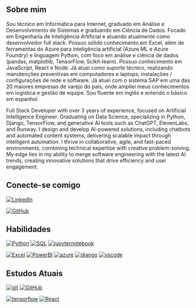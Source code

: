 ## Sobre mim

Sou técnico em Informática para Internet, graduado em Análise e Desenvolvimento de Sistemas e graduando em Ciência de Dados. Focado em Engenharia de Inteligência Artificial e atuando atualmente como desenvolvedor full stack.
Possuo sólido conhecimento em Excel, além de ferramentas do Azure para inteligência artificial (Azure ML e Azure Foundry) e linguagem Python, com foco em análise e ciência de dados (pandas, matplotlib, TensorFlow, Scikit-learn). Possuo conhecimento em JavaScript, React e Node.
Já atuei como suporte técnico, realizando manutenções preventivas em computadores e laptops, instalações / configurações de rede e software.
Já atuei com o sistema SAP em uma das 20 maiores empresas de varejo do país, onde ampliei meus conhecimentos em logística e gestão de equipe. 
Sou fluente em inglês e entendo o básico em espanhol

Full Stack Developer with over 3 years of experience, focused on Artificial Intelligence Engineer. Graduating on Data Science, specializing in Python, Django, TensorFlow, and generative AI tools such as ChatGPT, ElevenLabs, and Runway. I design and develop AI-powered solutions, including chatbots and automated content systems, delivering scalable impact through intelligent automation. I thrive in collaborative, agile, and fast-paced environments, combining technical expertise with creative problem-solving. My edge lies in my ability to merge software engineering with the latest AI trends, creating innovative solutions that drive efficiency and user engagement.



## Conecte-se comigo

[![LinkedIn](https://img.shields.io/badge/linkedin-000?style=for-the-badge&logo=linkedin&logoColor=0E76A8)](https://www.linkedin.com/in/jess%C3%A9-diniz/)

[![GitHub](https://img.shields.io/badge/gitHub-000?style=for-the-badge&logo=github&logoColor=ffffff)](https://github.com/jessediniz17)



## Habilidades

[![Python](https://img.shields.io/badge/python-000?style=for-the-badge&logo=python&logoColor=0E76A8)]() [![SQL](https://img.shields.io/badge/mysql-000?style=for-the-badge&logo=mysql&logoColor=ffffff)]() 
[![jupyternotebook](https://img.shields.io/badge/jupyter%20notebook-000?style=for-the-badge&logo=jupyter&logoColor=f5a511)]() 

[![Excel](https://img.shields.io/badge/excel-000?style=for-the-badge&logo=googlesheets&logoColor=2aad30)]() [![PowerBI](https://img.shields.io/badge/powerbi-000?style=for-the-badge&logo=powerbi&logoColor=)]()
[![azure](https://img.shields.io/badge/azure-000?style=for-the-badge&logo=airbrake&logoColor=0E76A8)]()
[![django](https://img.shields.io/badge/django-000?style=for-the-badge&logo=django&logoColor=004D40)]()
[![vscode](https://img.shields.io/badge/vscode-000?style=for-the-badge&logo=vscode&logoColor=0E76A8)]()




## Estudos Atuais

 [![git](https://img.shields.io/badge/git-000?style=for-the-badge&logo=git&logoColor=)]() [![GitHub](https://img.shields.io/badge/gitHub-000?style=for-the-badge&logo=github&logoColor=ffffff)]()

 [![tensorflow](https://img.shields.io/badge/TensorFlow-000?style=for-the-badge&logo=tensorflow&logoColor=ffffff)]()  [![React](https://img.shields.io/badge/react-000?style=for-the-badge&logo=react&logoColor=0E76A8)]()

